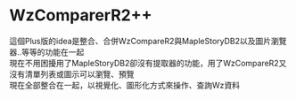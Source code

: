 # WzComparerR2++
這個Plus版的idea是整合、合併WzCompareR2與MapleStoryDB2以及圖片瀏覽器..等等的功能在一起  
現在不用困擾用了MapleStoryDB2卻沒有提取器的功能，用了WzCompareR2又沒有清單列表或圖示可以瀏覽、預覽  
現在全部整合在一起，以視覺化、圖形化方式來操作、查詢Wz資料
